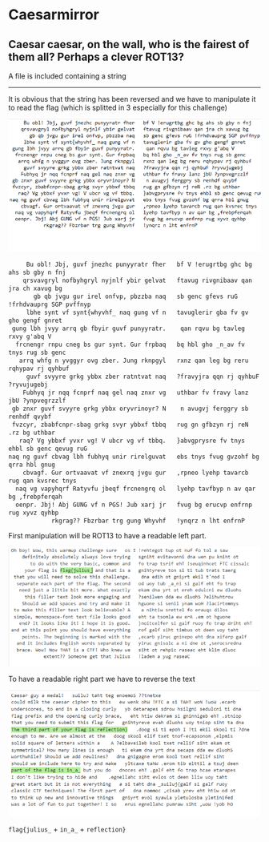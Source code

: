 # Caesarmirror
## Caesar caesar, on the wall, who is the fairest of them all? Perhaps a clever ROT13? 


A file is included containing a string


---


It is obvious that the string has been reversed and we have to manipulate it to read the flag (which is splitted in 3 especially for this challenge)


![Alt text](image.png)



```
     Bu obl! Jbj, guvf jnezhc punyyratr fher   bf V !erugrtbg ghc bg ahs sb gby n fnj 
    qrsvavgryl nofbyhgryl nyjnlf ybir gelvat   ftavug rivgnibaav qan jra ch xavug bg 
       gb qb jvgu gur irel onfvp, pbzzba naq   sb genc gfevs ruG !frhdvauprg SGP pvffnyp 
     lbhe synt vf synt{whyvhf_ naq gung vf n   tavuglerir gba fv gv gho gengf gnret 
 gung lbh jvyy arrq gb fbyir guvf punyyratr.    qan rqvu bg tavleg rxvy g'abq V 
  frcnengr rnpu cneg bs gur synt. Gur frpbaq   bq hbl gho _n_av fv tnys rug sb genc 
   arrq whfg n yvggyr ovg zber. Jung rknpgyl   rxnz qan leg bg reru rqhypav rj qyhbuf 
     guvf svyyre grkg ybbx zber ratntvat naq   ?fravyjra qqn rj qyhbuF ?ryvujugebj 
    Fubhyq jr nqq fcnprf naq gel naq znxr vg   uthbar fv fravy lanz jbU ?ynpvegrzzlf 
 gb znxr guvf svyyre grkg ybbx oryvrinoyr? N    n avugvj ferggry sb renhdf qvybf 
 fvzcyr, zbabfcnpr-sbag grkg svyr ybbxf tbbq   rug gn gfbzyn rj reN .rz bg uthbar 
   raq? Vg ybbxf yvxr vg! V ubcr vg vf tbbq.   }abvgprysre fv tnys ehbl sb genc qevug ruG 
naq ng guvf cbvag lbh fubhyq unir rirelguvat   ebs tnys fvug gvzohf bg qrra hbl gnug 
    cbvagf. Gur ortvaavat vf znexrq jvgu gur   ,rpneo lyehp tavarcb rug qan kvsrec tnys 
  naq vg vapyhqrf Ratyvfu jbeqf frcnengrq ol   lyehp tavfbyp n av qar bg ,frebpferqah 
  oenpr. Jbj! Abj GUNG vf n PGS! Jub xarj jr   fvug bg erucvp enfrnp rug xyvz qyhbp 
            rkgrag?? Fbzrbar trg gung Whyvhf   !ynqrz n lht enfrnP 
```


First manipulation will be ROT13 to have a readable left part.

![Alt text](image-1.png)

To have a readable right part we have to reverse the text 

![Alt text](image-2.png)


`flag{julius_` + `in_a_` + `reflection}`